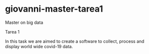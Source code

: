 # giovanni-master-tarea1
Master on big data

Tarea 1

In this task we are aimed to create a software to collect, process and display world wide covid-19 data.
